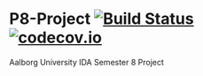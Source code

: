 # P8-Project [![Build Status](https://travis-ci.org/DanMeakin/P8-Project.svg?branch=master)](https://travis-ci.org/DanMeakin/P8-Project) [![codecov.io](https://codecov.io/github/DanMeakin/P8-Project/coverage.svg?branch=master)](https://codecov.io/github/DanMeakin/P8-Project?branch=master)

Aalborg University IDA Semester 8 Project
